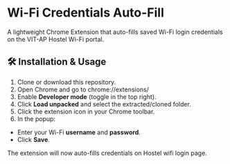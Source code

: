 # Wi-Fi Credentials Auto-Fill

A lightweight Chrome Extension that auto-fills saved Wi-Fi login credentials on the VIT-AP Hostel Wi-Fi portal.

## 🛠️ Installation & Usage

1. Clone or download this repository.
2. Open Chrome and go to chrome://extensions/
3. Enable **Developer mode** (toggle in the top right).
4. Click **Load unpacked** and select the extracted/cloned folder.
5. Click the extension icon in your Chrome toolbar.
6. In the popup:

- Enter your Wi-Fi **username** and **password**.
- Click **Save**.

The extension will now auto-fills credentials on Hostel wifi login page.
